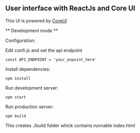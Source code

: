 ## User interface with ReactJs and Core UI

This UI is powered by [CoreUI](http://coreui.io/)

** Development mode **

Configuration:

Edit confi.js and set the api endpoint 
````
const API_ENDPOINT = 'your_enpoint_here'
````


Install dependencies:
````
npm install

````

Run development server:
````
npm start
````

Run production server:
````
npm build
````

This creates ./build folder whick contains runnable index.html
